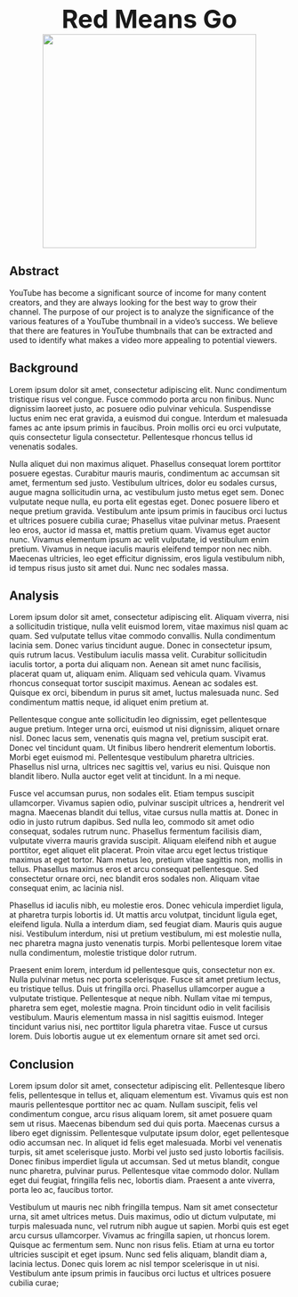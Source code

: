 <p align="center">
    <b style="font-size: 45px;">Red Means Go</b><br>
    <img width="384" height="384" src="https://raw.githubusercontent.com/codencoding/Red-Means-Go/gh-pages/images/logo.png">
</p>

## Abstract
YouTube has become a significant source of income for many content creators, and they are always looking for the best way to grow their channel. The purpose of our project is to analyze the significance of the various features of a YouTube thumbnail in a video’s success. We believe that there are features in YouTube thumbnails that can be extracted and used to identify what makes a video more appealing to potential viewers.

## Background
Lorem ipsum dolor sit amet, consectetur adipiscing elit. Nunc condimentum tristique risus vel congue. Fusce commodo porta arcu non finibus. Nunc dignissim laoreet justo, ac posuere odio pulvinar vehicula. Suspendisse luctus enim nec erat gravida, a euismod dui congue. Interdum et malesuada fames ac ante ipsum primis in faucibus. Proin mollis orci eu orci vulputate, quis consectetur ligula consectetur. Pellentesque rhoncus tellus id venenatis sodales.

Nulla aliquet dui non maximus aliquet. Phasellus consequat lorem porttitor posuere egestas. Curabitur mauris mauris, condimentum ac accumsan sit amet, fermentum sed justo. Vestibulum ultrices, dolor eu sodales cursus, augue magna sollicitudin urna, ac vestibulum justo metus eget sem. Donec vulputate neque nulla, eu porta elit egestas eget. Donec posuere libero et neque pretium gravida. Vestibulum ante ipsum primis in faucibus orci luctus et ultrices posuere cubilia curae; Phasellus vitae pulvinar metus. Praesent leo eros, auctor id massa et, mattis pretium quam. Vivamus eget auctor nunc. Vivamus elementum ipsum ac velit vulputate, id vestibulum enim pretium. Vivamus in neque iaculis mauris eleifend tempor non nec nibh. Maecenas ultricies, leo eget efficitur dignissim, eros ligula vestibulum nibh, id tempus risus justo sit amet dui. Nunc nec sodales massa.

## Analysis
Lorem ipsum dolor sit amet, consectetur adipiscing elit. Aliquam viverra, nisi a sollicitudin tristique, nulla velit euismod lorem, vitae maximus nisl quam ac quam. Sed vulputate tellus vitae commodo convallis. Nulla condimentum lacinia sem. Donec varius tincidunt augue. Donec in consectetur ipsum, quis rutrum lacus. Vestibulum iaculis massa velit. Curabitur sollicitudin iaculis tortor, a porta dui aliquam non. Aenean sit amet nunc facilisis, placerat quam ut, aliquam enim. Aliquam sed vehicula quam. Vivamus rhoncus consequat tortor suscipit maximus. Aenean ac sodales est. Quisque ex orci, bibendum in purus sit amet, luctus malesuada nunc. Sed condimentum mattis neque, id aliquet enim pretium at.

Pellentesque congue ante sollicitudin leo dignissim, eget pellentesque augue pretium. Integer urna orci, euismod ut nisi dignissim, aliquet ornare nisl. Donec lacus sem, venenatis quis magna vel, pretium suscipit erat. Donec vel tincidunt quam. Ut finibus libero hendrerit elementum lobortis. Morbi eget euismod mi. Pellentesque vestibulum pharetra ultricies. Phasellus nisl urna, ultrices nec sagittis vel, varius eu nisi. Quisque non blandit libero. Nulla auctor eget velit at tincidunt. In a mi neque.

Fusce vel accumsan purus, non sodales elit. Etiam tempus suscipit ullamcorper. Vivamus sapien odio, pulvinar suscipit ultrices a, hendrerit vel magna. Maecenas blandit dui tellus, vitae cursus nulla mattis at. Donec in odio in justo rutrum dapibus. Sed nulla leo, commodo sit amet odio consequat, sodales rutrum nunc. Phasellus fermentum facilisis diam, vulputate viverra mauris gravida suscipit. Aliquam eleifend nibh et augue porttitor, eget aliquet elit placerat. Proin vitae arcu eget lectus tristique maximus at eget tortor. Nam metus leo, pretium vitae sagittis non, mollis in tellus. Phasellus maximus eros et arcu consequat pellentesque. Sed consectetur ornare orci, nec blandit eros sodales non. Aliquam vitae consequat enim, ac lacinia nisl.

Phasellus id iaculis nibh, eu molestie eros. Donec vehicula imperdiet ligula, at pharetra turpis lobortis id. Ut mattis arcu volutpat, tincidunt ligula eget, eleifend ligula. Nulla a interdum diam, sed feugiat diam. Mauris quis augue nisi. Vestibulum interdum, nisi ut pretium vestibulum, mi est molestie nulla, nec pharetra magna justo venenatis turpis. Morbi pellentesque lorem vitae nulla condimentum, molestie tristique dolor rutrum.

Praesent enim lorem, interdum id pellentesque quis, consectetur non ex. Nulla pulvinar metus nec porta scelerisque. Fusce sit amet pretium lectus, eu tristique tellus. Duis ut fringilla orci. Phasellus ullamcorper augue a vulputate tristique. Pellentesque at neque nibh. Nullam vitae mi tempus, pharetra sem eget, molestie magna. Proin tincidunt odio in velit facilisis vestibulum. Mauris elementum massa in nisl sagittis euismod. Integer tincidunt varius nisi, nec porttitor ligula pharetra vitae. Fusce ut cursus lorem. Duis lobortis augue ut ex elementum ornare sit amet sed orci. 

## Conclusion
Lorem ipsum dolor sit amet, consectetur adipiscing elit. Pellentesque libero felis, pellentesque in tellus et, aliquam elementum est. Vivamus quis est non mauris pellentesque porttitor nec ac quam. Nullam suscipit, felis vel condimentum congue, arcu risus aliquam lorem, sit amet posuere quam sem ut risus. Maecenas bibendum sed dui quis porta. Maecenas cursus a libero eget dignissim. Pellentesque vulputate ipsum dolor, eget pellentesque odio accumsan nec. In aliquet id felis eget malesuada. Morbi vel venenatis turpis, sit amet scelerisque justo. Morbi vel justo sed justo lobortis facilisis. Donec finibus imperdiet ligula ut accumsan. Sed ut metus blandit, congue nunc pharetra, pulvinar purus. Pellentesque vitae commodo dolor. Nullam eget dui feugiat, fringilla felis nec, lobortis diam. Praesent a ante viverra, porta leo ac, faucibus tortor.

Vestibulum ut mauris nec nibh fringilla tempus. Nam sit amet consectetur urna, sit amet ultrices metus. Duis maximus, odio ut dictum vulputate, mi turpis malesuada nunc, vel rutrum nibh augue ut sapien. Morbi quis est eget arcu cursus ullamcorper. Vivamus ac fringilla sapien, ut rhoncus lorem. Quisque ac fermentum sem. Nunc non risus felis. Etiam at urna eu tortor ultricies suscipit et eget ipsum. Nunc sed felis aliquam, blandit diam a, lacinia lectus. Donec quis lorem ac nisl tempor scelerisque in ut nisi. Vestibulum ante ipsum primis in faucibus orci luctus et ultrices posuere cubilia curae; 
